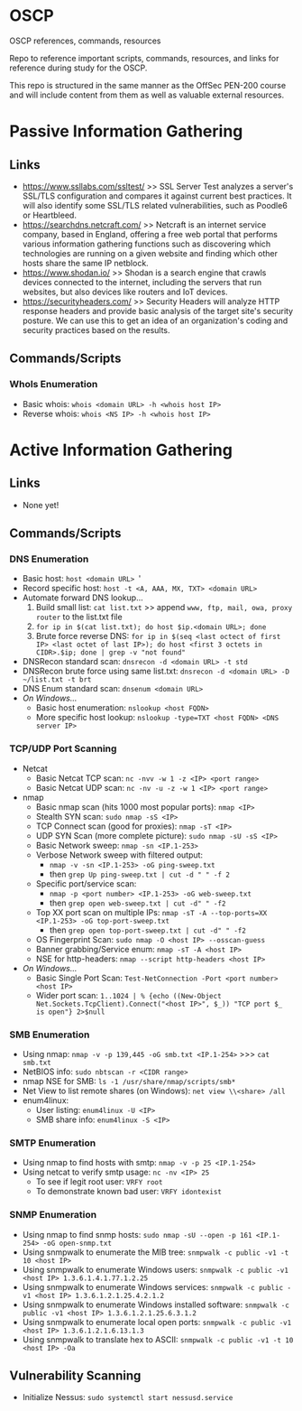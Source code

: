 # OSCP
OSCP references, commands, resources

Repo to reference important scripts, commands, resources, and links for reference during study for the OSCP.

This repo is structured in the same manner as the OffSec PEN-200 course and will include content from them as well as valuable external resources.

# **Passive Information Gathering**

## **Links**

- https://www.ssllabs.com/ssltest/ >> SSL Server Test analyzes a server's SSL/TLS configuration and compares it against current best practices. It will also identify some SSL/TLS related vulnerabilities, such as Poodle6 or Heartbleed. 
- https://searchdns.netcraft.com/ >> Netcraft is an internet service company, based in England, offering a free web portal that performs various information gathering functions such as discovering which technologies are running on a given website and finding which other hosts share the same IP netblock.
- https://www.shodan.io/ >> Shodan is a search engine that crawls devices connected to the internet, including the servers that run websites, but also devices like routers and IoT devices.
- https://securityheaders.com/ >> Security Headers will analyze HTTP response headers and provide basic analysis of the target site's security posture. We can use this to get an idea of an organization's coding and security practices based on the results.

## **Commands/Scripts**

### WhoIs Enumeration

- Basic whois: ``` whois <domain URL> -h <whois host IP> ```
- Reverse whois: ``` whois <NS IP> -h <whois host IP> ```

# **Active Information Gathering**

## **Links**

- None yet!

## **Commands/Scripts**

### DNS Enumeration

- Basic host: ```host <domain URL> ```'
- Record specific host: ```host -t <A, AAA, MX, TXT> <domain URL>```
- Automate forward DNS lookup...
  1. Build small list: ```cat list.txt``` >> append ```www, ftp, mail, owa, proxy router``` to the list.txt file
  2. ```for ip in $(cat list.txt); do host $ip.<domain URL>; done```
  3. Brute force reverse DNS: ```for ip in $(seq <last octect of first IP> <last octet of last IP>); do host <first 3 octets in CIDR>.$ip; done | grep -v "not found"```
- DNSRecon standard scan: ```dnsrecon -d <domain URL> -t std```
- DNSRecon brute force using same list.txt: ```dnsrecon -d <domain URL> -D ~/list.txt -t brt```
- DNS Enum standard scan: ```dnsenum <domain URL>```
- _On Windows..._
  - Basic host enumeration: ```nslookup <host FQDN>```
  - More specific host lookup: ```nslookup -type=TXT <host FQDN> <DNS server IP>```

### TCP/UDP Port Scanning

- Netcat
  - Basic Netcat TCP scan: ```nc -nvv -w 1 -z <IP> <port range>```
  - Basic Netcat UDP scan: ```nc -nv -u -z -w 1 <IP> <port range>```
- nmap
  - Basic nmap scan (hits 1000 most popular ports): ```nmap <IP>```
  - Stealth SYN scan: ```sudo nmap -sS <IP>```
  - TCP Connect scan (good for proxies): ```nmap -sT <IP>```
  - UDP SYN Scan (more complete picture): ```sudo nmap -sU -sS <IP>```
  - Basic Network sweep: ```nmap -sn <IP.1-253>```
  - Verbose Network sweep with filtered output:
    - ```nmap -v -sn <IP.1-253> -oG ping-sweep.txt```
    - then ```grep Up ping-sweep.txt | cut -d " " -f 2```
  - Specific port/service scan:
    - ```nmap -p <port number> <IP.1-253> -oG web-sweep.txt```
    - then ```grep open web-sweep.txt | cut -d" " -f2```
  - Top XX port scan on multiple IPs: ```nmap -sT -A --top-ports=XX <IP.1-253> -oG top-port-sweep.txt```
    - then ```grep open top-port-sweep.txt | cut -d" " -f2```
  - OS Fingerprint Scan: ```sudo nmap -O <host IP> --osscan-guess```
  - Banner grabbing/Service enum: ```nmap -sT -A <host IP>```
  - NSE for http-headers: ```nmap --script http-headers <host IP>```
- _On Windows..._
  - Basic Single Port Scan: ```Test-NetConnection -Port <port number> <host IP>```
  - Wider port scan: ```1..1024 | % {echo ((New-Object Net.Sockets.TcpClient).Connect("<host IP>", $_)) "TCP port $_ is open"} 2>$null```

### SMB Enumeration

- Using nmap: ```nmap -v -p 139,445 -oG smb.txt <IP.1-254>``` >>> ```cat smb.txt```
- NetBIOS info: ```sudo nbtscan -r <CIDR range>```
- nmap NSE for SMB: ```ls -1 /usr/share/nmap/scripts/smb*```
- Net View to list remote shares (on Windows): ```net view \\<share> /all```
- enum4linux:
  - User listing: ```enum4linux -U <IP>```
  - SMB share info: ```enum4linux -S <IP>```

### SMTP Enumeration

- Using nmap to find hosts with smtp: ```nmap -v -p 25 <IP.1-254>```
- Using netcat to verify smtp usage: ```nc -nv <IP> 25```
  - To see if legit root user: ```VRFY root```
  - To demonstrate known bad user: ```VRFY idontexist```
 
### SNMP Enumeration

- Using nmap to find snmp hosts: ```sudo nmap -sU --open -p 161 <IP.1-254> -oG open-snmp.txt```
- Using snmpwalk to enumerate the MIB tree: ```snmpwalk -c public -v1 -t 10 <host IP>```
- Using snmpwalk to enumerate Windows users: ```snmpwalk -c public -v1 <host IP> 1.3.6.1.4.1.77.1.2.25```
- Using snmpwalk to enumerate Windows services: ```snmpwalk -c public -v1 <host IP> 1.3.6.1.2.1.25.4.2.1.2```
- Using snmpwalk to enumerate Windows installed software: ```snmpwalk -c public -v1 <host IP> 1.3.6.1.2.1.25.6.3.1.2```
- Using snmpwalk to enumerate local open ports: ```snmpwalk -c public -v1 <host IP> 1.3.6.1.2.1.6.13.1.3```
- Using snmpwalk to translate hex to ASCII: ```snmpwalk -c public -v1 -t 10 <host IP> -Oa```

## Vulnerability Scanning

- Initialize Nessus: ```sudo systemctl start nessusd.service```
